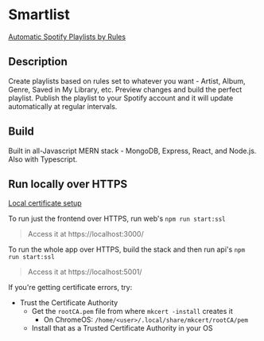 # Smartlist

[Automatic Spotify Playlists by Rules](https://www.smartlistmusic.com)


## Description

Create playlists based on rules set to whatever you want - Artist, Album, Genre, Saved in My Library, etc. Preview changes and build the perfect playlist. Publish the playlist to your Spotify account and it will update automatically at regular intervals.


## Build

Built in all-Javascript MERN stack - MongoDB, Express, React, and Node.js. Also with Typescript.


## Run locally over HTTPS

[Local certificate setup](https://web.dev/articles/how-to-use-local-https)

To run just the frontend over HTTPS, run web's `npm run start:ssl`

> Access it at https://localhost:3000/

To run the whole app over HTTPS, build the stack and then run api's `npm run start:ssl`

> Access it at https://localhost:5001/

If you're getting certificate errors, try:

- Trust the Certificate Authority
  - Get the `rootCA.pem` file from where `mkcert -install` creates it
    - On ChromeOS: `/home/<user>/.local/share/mkcert/rootCA/pem`
  - Install that as a Trusted Certificate Authority in your OS

